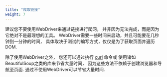 ```yaml
---
title: "爬取链接"
weight: 7
---
```


建议您不要使用WebDriver来通过链接进行爬网，
并非因为无法完成，而是因为它绝对不是最理想的工具。
WebDriver需要一些时间来启动，并且可能要花几秒钟到一分钟的时间，
具体取决于测试的编写方式，仅仅是为了获取页面并遍历DOM.

除了使用WebDriver之外，
您还可以通过执行 [curl](//curl.haxx.se/) 命令或
使用诸如BeautifulSoup之类的库来节省大量时间，
因为这些方法不依赖于创建浏览器和导航至页面.
通过不使用WebDriver可以节省大量时间.

